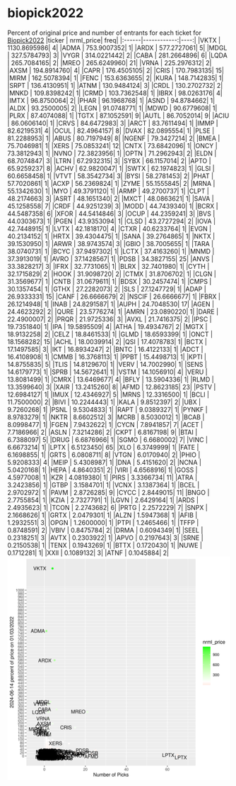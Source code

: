 # biopick2022
Percent of original price and number of entrants for each ticket for [Biopick2022](https://twitter.com/hashtag/Biopick2022)
|ticker |   nrml_price| freq|
|:------|------------:|----:|
|VKTX   | 1130.8695986|    4|
|ADMA   |  753.9007352|    1|
|ARDX   |  577.2727061|    5|
|MDGL   |  327.5784793|    3|
|VYGR   |  314.0221442|    2|
|CABA   |  281.2664896|    6|
|LQDA   |  265.7084165|    2|
|MREO   |  265.6249960|   21|
|VRNA   |  225.2976312|    2|
|AXSM   |  194.8914760|    4|
|CAPR   |  176.4505105|    2|
|CRIS   |  170.7983135|   15|
|MIRM   |  162.5078394|    1|
|FENC   |  153.6363655|    2|
|KURA   |  148.7142835|    1|
|SRPT   |  136.4130951|    1|
|ATNM   |  130.9484124|    3|
|CRDL   |  130.2702732|    2|
|MNKD   |  109.8398242|    1|
|CRMD   |  103.7362548|    1|
|IBRX   |   98.0263176|    4|
|IMTX   |   96.8750064|    2|
|PHAR   |   96.1968768|    1|
|ASND   |   94.8784662|    1|
|ALDX   |   93.2500005|    2|
|LEGN   |   91.0748771|    1|
|MDWD   |   90.6779608|    1|
|PLRX   |   87.4074088|    1|
|TGTX   |   87.1052591|    9|
|AUTL   |   86.7052014|    9|
|ACIU   |   86.0606140|    1|
|CRVS   |   84.6472983|    3|
|ARCT   |   83.7611494|    1|
|IMMP   |   82.6219531|    4|
|OCUL   |   82.4964157|    8|
|DVAX   |   82.0895554|    1|
|PLSE   |   81.2288953|    1|
|ABUS   |   80.7197949|    8|
|NGENF  |   79.3427214|    2|
|BMEA   |   75.7046981|    1|
|XERS   |   75.0853241|   12|
|CNTX   |   73.6842096|    1|
|ONCY   |   73.3812943|    1|
|NVNO   |   72.3823956|    1|
|OPTN   |   71.2962943|    2|
|ELDN   |   68.7074847|    3|
|LTRN   |   67.2932315|    3|
|SYBX   |   66.1157014|    2|
|APTO   |   65.9259237|    8|
|ACHV   |   62.9820047|    1|
|SWTX   |   62.1974823|    1|
|GLSI   |   60.6658458|    1|
|VTVT   |   58.3542734|    3|
|BYSI   |   58.2781453|    2|
|PHAT   |   57.7020861|    1|
|ACXP   |   56.2369824|    1|
|ZYME   |   55.1555845|    2|
|MRNA   |   55.1342630|    1|
|MYO    |   49.3791120|    1|
|ARMP   |   49.2700737|    1|
|CLPT   |   48.2174663|    3|
|ASRT   |   48.1651340|    2|
|MXCT   |   48.0863621|    1|
|SAVA   |   45.1258558|    7|
|CRDF   |   44.9251239|    3|
|MODD   |   44.7439340|    1|
|BCRX   |   44.5487358|    6|
|XFOR   |   44.5414846|    3|
|OCUP   |   44.2359241|    3|
|BVS    |   44.0303673|    1|
|PGEN   |   43.9353094|    1|
|CLSD   |   43.2727294|    2|
|IOVA   |   42.7448915|    1|
|LVTX   |   42.1818170|    4|
|CTXR   |   40.6233764|    1|
|EVGN   |   40.2134152|    1|
|HRTX   |   39.4304475|    1|
|SANA   |   39.2764865|    1|
|NKTX   |   39.1530950|    1|
|ARWR   |   38.9743574|    3|
|GBIO   |   38.7005655|    1|
|TARA   |   38.0740731|    1|
|BCYC   |   37.9497302|    1|
|LCTX   |   37.4163260|    1|
|MNMD   |   37.3913019|    1|
|AVRO   |   37.1428567|    1|
|PDSB   |   34.3827155|   25|
|ANVS   |   33.3828217|    3|
|IFRX   |   32.7731065|    1|
|BLRX   |   32.7401980|    1|
|CYTH   |   32.1715829|    2|
|HOOK   |   31.9098720|    2|
|CTMX   |   31.8706702|    1|
|CLGN   |   31.3569677|    1|
|CNTB   |   31.0679611|    1|
|BDSX   |   30.2457474|    1|
|CMPS   |   30.1357454|    1|
|GTHX   |   27.2282073|    2|
|SLS    |   27.1247729|    1|
|ADAP   |   26.9333331|   15|
|CANF   |   26.6666679|    2|
|NSCIF  |   26.6666677|    1|
|FBRX   |   26.1214948|    1|
|INAB   |   24.8291587|    1|
|AUPH   |   24.7048530|   17|
|AGEN   |   24.4623292|    2|
|QURE   |   23.5776274|    1|
|AMRN   |   23.0890220|    1|
|DARE   |   22.4900007|    2|
|PRQR   |   21.9725336|    3|
|AVXL   |   21.7416375|    2|
|IPSC   |   19.7351840|    1|
|IPA    |   19.5895509|    4|
|ATHA   |   19.4934767|    2|
|MGTX   |   18.9132258|    2|
|CELZ   |   18.8461533|    1|
|GLMD   |   18.6593399|    1|
|ONCT   |   18.1568282|   15|
|ACHL   |   18.0039914|    2|
|QSI    |   17.4078783|    1|
|BCTX   |   17.1497585|    3|
|IKT    |   16.8934247|    2|
|BNTC   |   16.4122133|    1|
|ADCT   |   16.4108908|    1|
|CMMB   |   16.3768113|    1|
|PPBT   |   15.4498713|    1|
|KPTI   |   14.8755835|    5|
|TLIS   |   14.8129670|    1|
|VERV   |   14.7002990|    1|
|SENS   |   14.6179773|    1|
|SPRB   |   14.5672641|    1|
|VSTM   |   14.1056910|    4|
|VERU   |   13.8081499|    1|
|CMRX   |   13.6469677|    4|
|BFLY   |   13.5904336|    1|
|RLMD   |   13.3599640|    3|
|XAIR   |   13.2415260|    8|
|AFMD   |   12.8623185|   23|
|PSTV   |   12.6984127|    1|
|IMUX   |   12.4346927|    5|
|MRNS   |   12.3316500|    1|
|BCLI   |   11.7500000|    2|
|BIVI   |   10.2244443|    1|
|KALA   |    9.8512397|    2|
|UBX    |    9.7260268|    1|
|PSNL   |    9.5304833|    1|
|RAPT   |    9.0389327|    1|
|PYNKF  |    8.9783279|    1|
|NKTR   |    8.6602512|    3|
|MCRB   |    8.5030012|    1|
|BCAB   |    8.0998477|    1|
|FGEN   |    7.9432622|    1|
|CYCN   |    7.8941857|    7|
|ACET   |    7.7186966|    2|
|ASLN   |    7.3214286|    2|
|CKPT   |    6.8167198|    9|
|BTAI   |    6.7388097|    5|
|DRUG   |    6.6876966|    1|
|SGMO   |    6.6680002|    7|
|VINC   |    6.6673214|    1|
|LPTX   |    6.5123450|   65|
|XLO    |    6.3749999|    1|
|FATE   |    6.1698855|    1|
|GRTS   |    6.0808711|    8|
|VTGN   |    6.0170940|    2|
|PHIO   |    5.9208333|    4|
|MEIP   |    5.4308987|    1|
|DNA    |    5.4151620|    2|
|NCNA   |    5.0420168|    1|
|HEPA   |    4.8640351|    2|
|VIRI   |    4.6568916|    1|
|GOSS   |    4.5977008|    1|
|KZR    |    4.0819380|    1|
|PIRS   |    3.3366734|   11|
|ATRA   |    3.2423856|    1|
|GTBP   |    3.1584701|    1|
|VCNX   |    3.1387364|    1|
|BCEL   |    2.9702972|    1|
|PAVM   |    2.8726285|    9|
|CYCC   |    2.8449015|   11|
|BNGO   |    2.7755854|    1|
|KZIA   |    2.7327791|    1|
|LGVN   |    2.6429164|    1|
|ARDS   |    2.4935623|    1|
|TCON   |    2.2743682|    6|
|PRTG   |    2.2572229|    7|
|SNPX   |    2.1668626|    1|
|GRTX   |    2.0479301|    1|
|ALZN   |    1.5947368|    1|
|AFIB   |    1.2932551|    3|
|OPGN   |    1.2600000|    1|
|PTPI   |    1.2465466|    1|
|TFFP   |    0.8748591|    2|
|VBIV   |    0.8475784|    2|
|DRMA   |    0.6094349|    1|
|SEEL   |    0.2318251|    3|
|AVTX   |    0.2303922|    1|
|APVO   |    0.2197643|    3|
|SRNE   |    0.2150538|    1|
|TENX   |    0.1943269|    1|
|BTTX   |    0.1720430|    1|
|NUWE   |    0.1712281|    1|
|XXII   |    0.1089132|    3|
|ATNF   |    0.1045884|    2|
![retvspicks](biopicks.png?raw=true)
